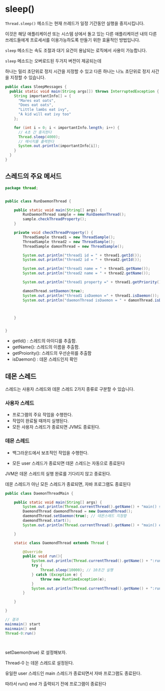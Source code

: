 # sleep()

`Thread.sleep()` 메소드는 현재 쓰레드가 일정 기간동안 실행을 중지시킵니다. 

이것은 해당 애플리케이션 또는 시스템 상에서 돌고 있는 다른 애플리케이션 내의 다른 쓰레드들에게 프로세서를 이용가능하도록 만들기 위한 효율적인 방법입니다.

`sleep` 메소드는 속도 조절과 대기 요건이 용납되는 로직에서 사용이 가능합니다.

`sleep` 메소드는 오버로드된 두가지 버전이 제공되는데 

하나는 밀리 초단위로 정지 시간을 지정할 수 있고 다른 하나는 나노 초단위로 정지 사간을 지정할 수 있습니다.

```java
public class SleepMessages {
  public static void main(String args[]) throws InterruptedException {
    String importantInfo[] = {
      "Mares eat oats",
      "Does eat oats",
      "Little lambs eat ivy",
      "A kid will eat ivy too"
    };

    for (int i = 0; i < importantInfo.length; i++) {
      // 4초 간 중지한다
      Thread.sleep(4000);
      // 메시지를 출력한다
      System.out.println(importantInfo[i]);
    }
  }
}
```



## 스레드의 주요 메서드



``` java
package thread;


public class RunDaemonThread {

    public static void main(String[] args) {
        RunDaemonThread sample = new RunDaemonThread();
        sample.checkThreadProperty();
    }

    private void checkThreadProperty() {
        ThreadSample thread1 = new ThreadSample();
        ThreadSample thread2 = new ThreadSample();
        ThreadSample damonThread = new ThreadSample();

        System.out.println("thread1 id = " + thread1.getId());
        System.out.println("thread2 id = " + thread2.getId());

        System.out.println("thread1 name = " + thread1.getName());
        System.out.println("thread2 name = " + thread2.getName());

        System.out.println("thread1 property =" + thread1.getPriority());

        damonThread.setDaemon(true);
        System.out.println("thread1 isDaemon =" + thread1.isDaemon());
        System.out.println("daemonThread isDaemon = " + damonThread.isDaemon() );



    }


}

```

- getId() : 스레드의 아이디를 추출함.
- getName(): 스레드의 이름을 추출함.
- getProiority(): 스레드의 우선순위를 추출함
- isDaemon() : 데몬 스레드인지 확인



## 데몬 스레드

스레드는 사용자 스레드와 데몬 스레드 2가지 종류로 구분할 수 있습니다.

### 사용자 스레드 

- 프로그램의 주요 작업을 수행한다. 
- 작업이 완료될 때까지 실행된다. 
- 모든 사용자 스레드가 종료되면 JVM도 종료된다.



### 데몬 스레드 

- 백그라운드에서 보조적인 작업을 수행한다. 

- 모든 user 스레드가 종료되면 데몬 스레드는 자동으로 종료된다



JVM은 데몬 스레드의 실행 완료를 기다리지 않고 종료된다. 

데몬 스레드가 아닌 모든 스레드가 종료되면, 자바 프로그램도 종료된다



```java
public class DaemonThreadMain {

    public static void main(String[] args) {
        System.out.println(Thread.currentThread().getName() + "main() start");
        DaemondThread daemondThread = new DaemondThread();
        daemondThread.setDaemon(true); // 데몬스레드 지정함
        daemondThread.start();
        System.out.println(Thread.currentThread().getName() + "main() end");

    }

    static class DaemondThread extends Thread {

        @Override
        public void run(){
            System.out.println(Thread.currentThread().getName() + ":run()");
            try {
                Thread.sleep(10000); // 10초간 실행
            } catch (Exception e) {
                throw new RuntimeException(e);
            }
            System.out.println(Thread.currentThread().getName() + ":run() end");
        }

    }

}

// 결과
mainmain() start
mainmain() end
Thread-0:run()
    
    
```

setDaemon(true) 로 설정해보자. 

Thread-0 는 데몬 스레드로 설정된다. 

유일한 user 스레드인 main 스레드가 종료되면서 자바 프로그램도 종료된다.

따라서 run() end 가 출력되기 전에 프로그램이 종료된다



